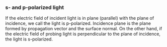 ### s- and p-polarized light

If the electric field of incident light is in plane (parallel) with the plane of incidence, we call the light is p-polarized. Incidence plane is the plane formed by propagation vector and the surface normal. On the other hand, if the electric field of probing light is perpendicular to the plane of incidence, the light is s-polarized. 
